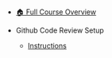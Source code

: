 - [🏠 Full Course Overview](/README)


- Github Code Review Setup
  - [Instructions](./Instructions.md "Instructions")
